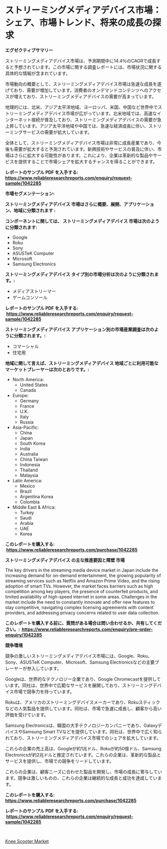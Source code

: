 <p><h1>ストリーミングメディアデバイス市場：シェア、市場トレンド、将来の成長の探求</h1></p><p><strong>エグゼクティブサマリー</strong></p>
<p><p>ストリーミングメディアデバイス市場は、予測期間中に14.4％のCAGRで成長すると予想されています。この市場に関する調査レポートには、市場状況に関する具体的な情報が含まれています。</p><p>市場動向の概要として、ストリーミングメディアデバイス市場は急速な成長を遂げており、需要が増加しています。消費者のオンデマンドコンテンツへのアクセスが増えており、ストリーミングメディアデバイスの需要が高まっています。</p><p>地理的には、北米、アジア太平洋地域、ヨーロッパ、米国、中国など世界中でストリーミングメディアデバイス市場が広がっています。北米地域では、高速なインターネット接続が普及しており、ストリーミングメディアデバイスの需要が急上昇しています。アジア太平洋地域や中国では、急速な経済成長に伴い、ストリーミングサービスの需要が拡大しています。</p><p>全体として、ストリーミングメディアデバイス市場は非常に成長産業であり、今後も需要が拡大すると予測されています。新興技術やサービスの普及に伴い、市場はさらに拡大する可能性があります。これにより、企業は革新的な製品やサービスを提供することで市場シェアを拡大するチャンスを得ることができます。</p></p>
<p><strong>レポートのサンプル PDF を入手する: <a href="https://www.reliableresearchreports.com/enquiry/request-sample/1042285">https://www.reliableresearchreports.com/enquiry/request-sample/1042285</a></strong></p>
<p><strong>市場セグメンテーション:</strong></p>
<p><strong> ストリーミングメディアデバイス 市場はさらに概要、展開、アプリケーション、地域に分類されます :</strong></p>
<p><strong>コンポーネントに関しては、 ストリーミングメディアデバイス 市場は次のように分類されます: &nbsp;</strong></p>
<p><ul><li>Google</li><li>Roku</li><li>Sony</li><li>ASUSTeK Computer</li><li>Microsoft</li><li>Samsung Electronics</li></ul></p>
<p><strong> ストリーミングメディアデバイス タイプ別の市場分析は次のように分類されます。:</strong></p>
<p><ul><li>メディアストリーマー</li><li>ゲームコンソール</li></ul></p>
<p><strong>レポートのサンプル PDF を入手する: &nbsp;<a href="https://www.reliableresearchreports.com/enquiry/request-sample/1042285">https://www.reliableresearchreports.com/enquiry/request-sample/1042285</a></strong></p>
<p><strong> ストリーミングメディアデバイス アプリケーション別の市場産業調査は次のように分類されます。:</strong></p>
<p><ul><li>コマーシャル</li><li>住宅用</li></ul></p>
<p><strong>地域に関して言えば、ストリーミングメディアデバイス 地域ごとに利用可能なマーケットプレーヤーは次のとおりです。:</strong></p>
<p><ul>
    <li>
        North America:
        <ul>
            <li>United States</li>
            <li>Canada</li>
        </ul>
    </li>
    <li>
        Europe:
        <ul>
            <li>Germany</li>
            <li>France</li>
            <li>U.K.</li>
            <li>Italy</li>
            <li>Russia</li>
        </ul>
    </li>
    <li>
        Asia-Pacific:
        <ul>
            <li>China</li>
            <li>Japan</li>
            <li>South Korea</li>
            <li>India</li>
            <li>Australia</li>
            <li>China Taiwan</li>
            <li>Indonesia</li>
            <li>Thailand</li>
            <li>Malaysia</li>
        </ul>
    </li>
    <li>
        Latin America:
        <ul>
            <li>Mexico</li>
            <li>Brazil</li>
            <li>Argentina Korea</li>
            <li>Colombia</li>
        </ul>
    </li>
    <li>
        Middle East & Africa:
        <ul>
            <li>Turkey</li>
            <li>Saudi</li>
            <li>Arabia</li>
            <li>UAE</li>
            <li>Korea</li>
        </ul>
    </li>
    </ul></p>
<p><strong>このレポートを購入する: &nbsp;<a href="https://www.reliableresearchreports.com/purchase/1042285">https://www.reliableresearchreports.com/purchase/1042285</a></strong></p>
<p><strong>ストリーミングメディアデバイス の主な推進要因と障壁 市場</strong></p>
<p><p>The key drivers in the streaming media device market in Japan include the increasing demand for on-demand entertainment, the growing popularity of streaming services such as Netflix and Amazon Prime Video, and the rising adoption of smart TVs. However, the market faces barriers such as high competition among key players, the presence of counterfeit products, and limited availability of high-speed internet in some areas. Challenges in the market include the need to constantly innovate and offer new features to stay competitive, navigating complex licensing agreements with content providers, and addressing privacy concerns related to user data collection.</p></p>
<p><strong>このレポートを購入する前に、質問がある場合は問い合わせるか、共有してください。:&nbsp; <a href="https://www.reliableresearchreports.com/enquiry/pre-order-enquiry/1042285">https://www.reliableresearchreports.com/enquiry/pre-order-enquiry/1042285</a></strong></p>
<p><strong>競争環境</strong></p>
<p><p>競争の激しいストリーミングメディアデバイス市場には、Google、Roku、Sony、ASUSTeK Computer、Microsoft、Samsung Electronicsなどの主要プレーヤーが参入しています。</p><p>Googleは、世界的なテクノロジー企業であり、Google Chromecastを提供しています。同社は、世界中で広範なサービスを展開しており、ストリーミングデバイス市場で競争力を持っています。</p><p>Rokuは、アメリカのストリーミングデバイスメーカーであり、Rokuスティックなどの人気製品を提供しています。同社は、市場で急速に成長し、顧客から高い評価を受けています。</p><p>Samsung Electronicsは、韓国の大手テクノロジーカンパニーであり、GalaxyデバイスやSamsung Smart TVなどを提供しています。同社は、世界中で広く知られており、ストリーミングメディアデバイス市場でのシェアを拡大しています。</p><p>これらの企業の売上高は、Googleが約1兆ドル、Rokuが約50億ドル、Samsung Electronicsが約2兆ドルと推定されています。これらの企業は、革新的な製品とサービスを提供し、市場での競争をリードしています。</p><p>これらの企業は、顧客ニーズに合わせた製品を開発し、市場の成長に寄与しています。競争は激しいものの、これらの企業は継続的な成長と成功を達成しています。</p></p>
<p><strong>このレポートを購入する: &nbsp; <a href="https://www.reliableresearchreports.com/purchase/1042285">https://www.reliableresearchreports.com/purchase/1042285</a></strong></p>
<p><strong>レポートのサンプル PDF を入手する: &nbsp;<a href="https://www.reliableresearchreports.com/enquiry/request-sample/1042285">https://www.reliableresearchreports.com/enquiry/request-sample/1042285</a></strong><strong></strong></p>
<p>&nbsp;</p>
<p><p><a href="https://github.com/Hazelklievgspy6vdcsmu106w/Market-Research-Report-List-1/blob/main/knee-scooter-market.md">Knee Scooter Market</a></p></p>